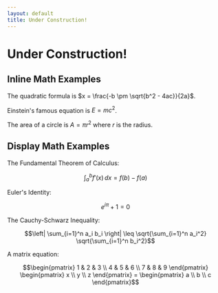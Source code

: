 ```yaml
---
layout: default
title: Under Construction!
---
```


# Under Construction!

## Inline Math Examples

The quadratic formula is $x = \frac{-b \pm \sqrt{b^2 - 4ac}}{2a}$.

Einstein's famous equation is $E = mc^2$.

The area of a circle is $A = \pi r^2$ where $r$ is the radius.

## Display Math Examples

The Fundamental Theorem of Calculus:

$$\int_a^b f'(x) \, dx = f(b) - f(a)$$

Euler's Identity:

$$e^{i\pi} + 1 = 0$$

The Cauchy-Schwarz Inequality:

$$\left| \sum_{i=1}^n a_i b_i \right| \leq \sqrt{\sum_{i=1}^n a_i^2} \sqrt{\sum_{i=1}^n b_i^2}$$

A matrix equation:

$$\begin{pmatrix} 
1 & 2 & 3 \\
4 & 5 & 6 \\
7 & 8 & 9
\end{pmatrix}
\begin{pmatrix} 
x \\
y \\
z
\end{pmatrix} = 
\begin{pmatrix} 
a \\
b \\
c
\end{pmatrix}$$